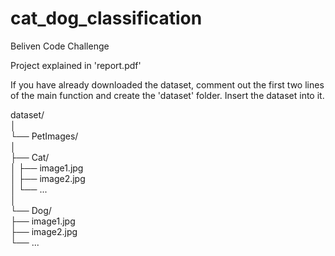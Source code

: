 # cat_dog_classification
Beliven Code Challenge

Project explained in 'report.pdf'

If you have already downloaded the dataset, comment out the first two lines of the main function and create the 'dataset' folder. Insert the dataset into it.

dataset/\
│\
└── PetImages/\
    │\
    ├── Cat/\
    │   ├── image1.jpg\
    │   ├── image2.jpg\
    │   └── ...\
    │\
    └── Dog/\
        ├── image1.jpg\
        ├── image2.jpg\
        └── ...
